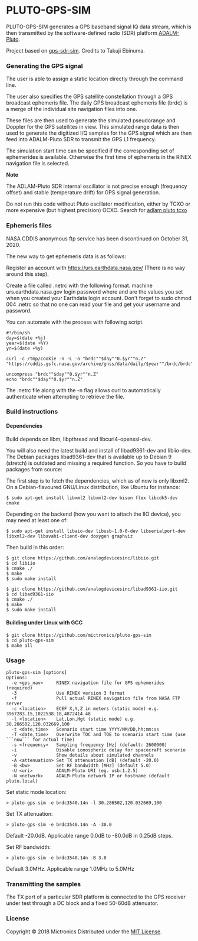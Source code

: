 # PLUTO-GPS-SIM

PLUTO-GPS-SIM generates a GPS baseband signal IQ data stream, which is then transmitted by the
software-defined radio (SDR) platform [ADALM-Pluto](https://wiki.analog.com/university/tools/pluto).

Project based on [gps-sdr-sim](https://github.com/osqzss/gps-sdr-sim). Credits to Takuji Ebinuma.

### Generating the GPS signal

The user is able to assign a static location directly through the command line.

The user also specifies the GPS satellite constellation through a GPS broadcast
ephemeris file. The daily GPS broadcast ephemeris file (brdc) is a merge of the
individual site navigation files into one.

These files are then used to generate the simulated pseudorange and
Doppler for the GPS satellites in view. This simulated range data is
then used to generate the digitized I/Q samples for the GPS signal
which are then feed into ADALM-Pluto SDR to transmit the GPS L1 frequency.

The simulation start time can be specified if the corresponding set of ephemerides
is available. Otherwise the first time of ephemeris in the RINEX navigation file
is selected.

__Note__

The ADLAM-Pluto SDR internal oscillator is not precise enough (frequency offset) and stable (temperature drift)
for GPS signal generation.

Do not run this code without Pluto oscillator modification, either by TCXO or more expensive (but highest precision) OCXO.
Search for [adlam pluto tcxo](https://duckduckgo.com/?q=adlam+pluto+tcxo)

### Ephemeris files

NASA CDDIS anonymous ftp service has been discontinued on October 31, 2020.

The new way to get ephemeris data is as follows:

Register an account with https://urs.earthdata.nasa.gov/ (There is no way around this step).

Create a file called .netrc with the following format.
machine urs.earthdata.nasa.gov login <username> password <password> where <username> and <password> are the values you set when you created your Earthdata login account. Don't forget to sudo chmod 004 .netrc so that no one can read your file and get your username and password.

You can automate with the process with following script.

```
#!/bin/sh
day=$(date +%j)
year=$(date +%Y)
yr=$(date +%y)

curl -c /tmp/cookie -n -L -o "brdc""$day""0.$yr""n.Z" "https://cddis.gsfc.nasa.gov/archive/gnss/data/daily/$year""/brdc/brdc""$day""0.$yr""n.Z"

uncompress "brdc""$day""0.$yr""n.Z"
echo "brdc""$day""0.$yr""n.Z"
```

The .netrc file along with the -n flag allows curl to automatically authenticate when attempting to retrieve the file.

### Build instructions

#### Dependencies

Build depends on libm, libpthread and libcurl4-openssl-dev.

You will also need the latest build and install of libad9361-dev and libiio-dev. The Debian packages
libad9361-dev that is available up to Debian 9 (stretch) is outdated and missing a required function.
So you have to build packages from source:

The first step is to fetch the dependencies, which as of now is only libxml2. On a Debian-flavoured GNU/Linux distribution, like Ubuntu for instance:

```
$ sudo apt-get install libxml2 libxml2-dev bison flex libcdk5-dev cmake
```

Depending on the backend (how you want to attach the IIO device), you may need at least one of:

```
$ sudo apt-get install libaio-dev libusb-1.0-0-dev libserialport-dev libxml2-dev libavahi-client-dev doxygen graphviz
```

Then build in this order:

```
$ git clone https://github.com/analogdevicesinc/libiio.git
$ cd libiio
$ cmake ./
$ make
$ sudo make install
```

```
$ git clone https://github.com/analogdevicesinc/libad9361-iio.git
$ cd libad9361-iio
$ cmake ./
$ make
$ sudo make install
```

#### Building under Linux with GCC

```
$ git clone https://github.com/mictronics/pluto-gps-sim
$ cd pluto-gps-sim
$ make all
```

### Usage

````
pluto-gps-sim [options]
Options:
  -e <gps_nav>     RINEX navigation file for GPS ephemerides (required)
  -3               Use RINEX version 3 format
  -f               Pull actual RINEX navigation file from NASA FTP server
  -c <location>    ECEF X,Y,Z in meters (static mode) e.g. 3967283.15,1022538.18,4872414.48
  -l <location>    Lat,Lon,Hgt (static mode) e.g. 30.286502,120.032669,100
  -t <date,time>   Scenario start time YYYY/MM/DD,hh:mm:ss
  -T <date,time>   Overwrite TOC and TOE to scenario start time (use ```now``` for actual time)
  -s <frequency>   Sampling frequency [Hz] (default: 2600000)
  -i               Disable ionospheric delay for spacecraft scenario
  -v               Show details about simulated channels
  -A <attenuation> Set TX attenuation [dB] (default -20.0)
  -B <bw>          Set RF bandwidth [MHz] (default 5.0)
  -U <uri>         ADALM-Pluto URI (eg. usb:1.2.5)
  -N <network>     ADALM-Pluto network IP or hostname (default pluto.local)
````

Set static mode location:

```
> pluto-gps-sim -e brdc3540.14n -l 30.286502,120.032669,100
```

Set TX attenuation:

```
> pluto-gps-sim -e brdc3540.14n -A -30.0
```

Default -20.0dB. Applicable range 0.0dB to -80.0dB in 0.25dB steps.

Set RF bandwidth:

```
> pluto-gps-sim -e brdc3540.14n -B 3.0
```

Default 3.0MHz. Applicable range 1.0MHz to 5.0MHz

### Transmitting the samples

The TX port of a particular SDR platform is connected to the GPS receiver
under test through a DC block and a fixed 50-60dB attenuator.

### License

Copyright &copy; 2018 Mictronics
Distributed under the [MIT License](http://www.opensource.org/licenses/mit-license.php).
